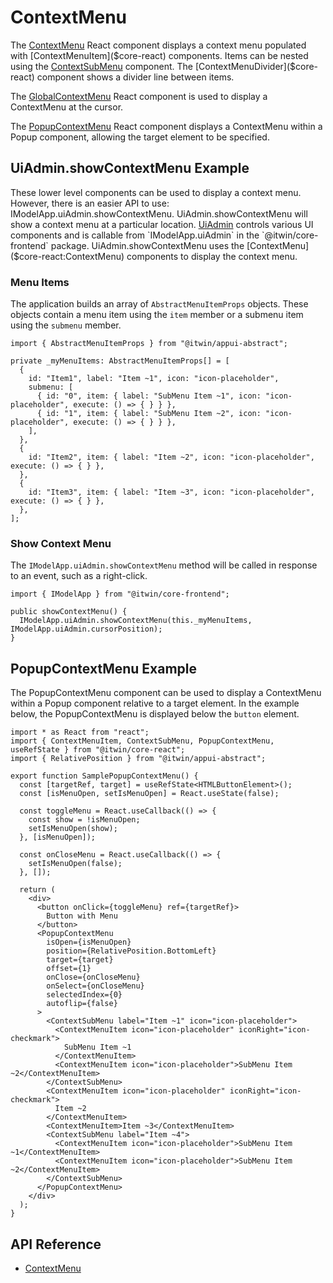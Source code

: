 # ContextMenu

The [ContextMenu]($core-react) React component displays a context menu populated with [ContextMenuItem]($core-react) components.
Items can be nested using the [ContextSubMenu]($core-react) component.
The [ContextMenuDivider]($core-react) component shows a divider line between items.

The [GlobalContextMenu]($core-react) React component is used to display a ContextMenu at the cursor.

The [PopupContextMenu]($core-react) React component displays a ContextMenu within a Popup component, allowing the target element to be specified.

## UiAdmin.showContextMenu Example

These lower level components can be used to display a context menu.
However, there is an easier API to use: IModelApp.uiAdmin.showContextMenu.
UiAdmin.showContextMenu will show a context menu at a particular location.
[UiAdmin]($appui-abstract) controls various UI components and is callable from `IModelApp.uiAdmin` in the `@itwin/core-frontend` package.
UiAdmin.showContextMenu uses the [ContextMenu]($core-react:ContextMenu) components to display the context menu.

### Menu Items

The application builds an array of `AbstractMenuItemProps` objects.
These objects contain a menu item using the `item` member
or a submenu item using the `submenu` member.

```tsx
import { AbstractMenuItemProps } from "@itwin/appui-abstract";

private _myMenuItems: AbstractMenuItemProps[] = [
  {
    id: "Item1", label: "Item ~1", icon: "icon-placeholder",
    submenu: [
      { id: "0", item: { label: "SubMenu Item ~1", icon: "icon-placeholder", execute: () => { } } },
      { id: "1", item: { label: "SubMenu Item ~2", icon: "icon-placeholder", execute: () => { } } },
    ],
  },
  {
    id: "Item2", item: { label: "Item ~2", icon: "icon-placeholder", execute: () => { } },
  },
  {
    id: "Item3", item: { label: "Item ~3", icon: "icon-placeholder", execute: () => { } },
  },
];
```

### Show Context Menu

The `IModelApp.uiAdmin.showContextMenu` method will be called in response to an
event, such as a right-click.

```tsx
import { IModelApp } from "@itwin/core-frontend";

public showContextMenu() {
  IModelApp.uiAdmin.showContextMenu(this._myMenuItems, IModelApp.uiAdmin.cursorPosition);
}
```

## PopupContextMenu Example

The PopupContextMenu component can be used to display a ContextMenu within a Popup component relative to a target element.
In the example below, the PopupContextMenu is displayed below the `button` element.

```tsx
import * as React from "react";
import { ContextMenuItem, ContextSubMenu, PopupContextMenu, useRefState } from "@itwin/core-react";
import { RelativePosition } from "@itwin/appui-abstract";

export function SamplePopupContextMenu() {
  const [targetRef, target] = useRefState<HTMLButtonElement>();
  const [isMenuOpen, setIsMenuOpen] = React.useState(false);

  const toggleMenu = React.useCallback(() => {
    const show = !isMenuOpen;
    setIsMenuOpen(show);
  }, [isMenuOpen]);

  const onCloseMenu = React.useCallback(() => {
    setIsMenuOpen(false);
  }, []);

  return (
    <div>
      <button onClick={toggleMenu} ref={targetRef}>
        Button with Menu
      </button>
      <PopupContextMenu
        isOpen={isMenuOpen}
        position={RelativePosition.BottomLeft}
        target={target}
        offset={1}
        onClose={onCloseMenu}
        onSelect={onCloseMenu}
        selectedIndex={0}
        autoflip={false}
      >
        <ContextSubMenu label="Item ~1" icon="icon-placeholder">
          <ContextMenuItem icon="icon-placeholder" iconRight="icon-checkmark">
            SubMenu Item ~1
          </ContextMenuItem>
          <ContextMenuItem icon="icon-placeholder">SubMenu Item ~2</ContextMenuItem>
        </ContextSubMenu>
        <ContextMenuItem icon="icon-placeholder" iconRight="icon-checkmark">
          Item ~2
        </ContextMenuItem>
        <ContextMenuItem>Item ~3</ContextMenuItem>
        <ContextSubMenu label="Item ~4">
          <ContextMenuItem icon="icon-placeholder">SubMenu Item ~1</ContextMenuItem>
          <ContextMenuItem icon="icon-placeholder">SubMenu Item ~2</ContextMenuItem>
        </ContextSubMenu>
      </PopupContextMenu>
    </div>
  );
}
```

## API Reference

- [ContextMenu]($core-react:ContextMenu)
